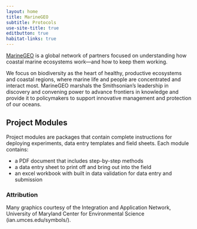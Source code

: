 ```yaml
---
layout: home
title: MarineGEO
subtitle: Protocols
use-site-title: true
editbutton: true
habitat-links: true
---
```

[MarineGEO](https://marinegeo.si.edu/) is a global network of partners focused on understanding how coastal marine ecosystems work—and how to keep them working.

We focus on biodiversity as the heart of healthy, productive ecosystems and coastal regions, where marine life and people are concentrated and interact most. MarineGEO marshals the Smithsonian’s leadership in discovery and convening power to advance frontiers in knowledge and provide it to policymakers to support innovative management and protection of our oceans.

## Project Modules

Project modules are packages that contain complete instructions for deploying experiments, data entry templates and field sheets. Each module contains:
 - a PDF document that includes step-by-step methods
 - a data entry sheet to print off and bring out into the field
 - an excel workbook with built in data validation for data entry and submission

### Attribution

Many graphics courtesy of the Integration and Application Network, University of Maryland Center for Environmental Science (ian.umces.edu/symbols/).
